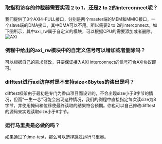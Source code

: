 ### 取指和访存的仲裁器需要实现 2 to 1，还是2 to 2的interconnect呢？

我们提供了3个AXI4-FULL接口，分别是两个master端的MEM和MMIO接口，一个slave端的DMA接口，其中DMA可以不用。所以需要2 to 2的interconnect。如下图所示，其中axi_rw属于自定义的模块，可以根据CPU的需要添加或者删除。
![AXi](./2021-08-19_QA_Session/AXI.svg)

### 例程中给出的axi_rw模块中的自定义信号可以增加或者删除吗？

可以根据自己的需求修改，只要保证接入AXI interconnect的信号符合AXI协议即可。

### difftest进行axi访存时是不支持size<8bytes的读出是吗？

difftest框架由于最初是专门为香山项目而设计的，不会出现size小于8字节的情况，但而"一生一芯"可能会出现这种情况，我们的例程中直接指定每次读size为8字节，并使用掩码和位移使最终读取的结果符合预期。你也可以自己修改difftest的源码来实现读取size小于8字节。

### 运行马里奥是必做的吗？

如果通过了time-test，那么可以选择跳过运行马里奥。
